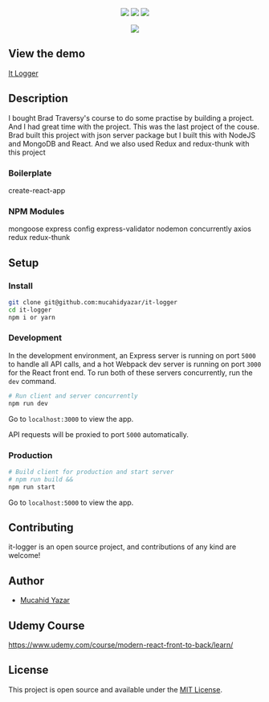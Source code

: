 <p align="center">
 <img src="https://img.shields.io/badge/License-MIT-blue.svg">
  <a href="#"><img src="https://img.shields.io/badge/all_contributors-1-orange.svg?style=flat-square)"></a>
   <a href="#"><img src="https://travis-ci.org/taniarascia/takenote.svg?branch=master"></a>
</p>

<div align="center">
<img src="./public/assets/gif/it-logger.gif">
</div>

## View the demo

<a href="https://it-logger-app.herokuapp.com/">It Logger</a>

## Description

I bought Brad Traversy's course to do some practise by building a project. And I had great time with the project. This was the last project of the couse. Brad built this project with json server package but I built this with NodeJS and MongoDB and React. And we also used Redux and redux-thunk with this project

### Boilerplate

create-react-app

### NPM Modules

mongoose
express
config
express-validator
nodemon
concurrently
axios
redux
redux-thunk

## Setup

### Install

```bash
git clone git@github.com:mucahidyazar/it-logger
cd it-logger
npm i or yarn
```

### Development

In the development environment, an Express server is running on port `5000` to handle all API calls, and a hot Webpack dev server is running on port `3000` for the React front end. To run both of these servers concurrently, run the `dev` command.

```bash
# Run client and server concurrently
npm run dev
```

Go to `localhost:3000` to view the app.

API requests will be proxied to port `5000` automatically.

### Production

<!-- In production, the React app is built, and Express redirects all incoming requests to the `dist` directory on port `5000`. -->

```bash
# Build client for production and start server
# npm run build &&
npm run start
```

Go to `localhost:5000` to view the app.

## Contributing

it-logger is an open source project, and contributions of any kind are welcome!

## Author

- [Mucahid Yazar](https://github.com/mucahidyazar)

## Udemy Course

https://www.udemy.com/course/modern-react-front-to-back/learn/

## License

This project is open source and available under the [MIT License](LICENSE).

